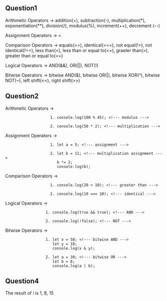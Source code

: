 ## Question1

Arithmetic Operators -> addition(+), subtraction(-), multiplication(*), exponentiation(**), division(/), modulus(%), increment(++), decrement (--)

Assignment Operators -> =

Comparison Operators -> equals(==), identical(===), not equal(!=), not identical(!==), less than(<), less than or equal to(<=), graeter than(>), greater than or equal to(>=)

Logical Operators -> AND(&&), OR(||), NOT(!)

Bitwise Operators -> bitwise AND(&), bitwise OR(|), bitwise XOR(^), bitwise NOT(~), left shift(<<), right shift(>>)


## Question2
Arithmetic Operators -> 
                        
                        1. console.log(100 % 45); <!--- modulus --->

                        2. console.log(50 * 2); <!--- multiplication ---> 

Assignment Operators -> 
                        
                        1. let a = 5; <!--- assignment --->

                        2. let b = 11; <!--- multiplication assignment --->
                           b *= 2; 
                           console.log(b);

Comparison Operators -> 
                        
                        1. console.log(20 > 10); <!--- greater than --->

                        2. console.log(10 === 10); <!--- identical --->

Logical Operators -> 
                      
                      1. console.log(true && true); <!--- AND --->

                      2. console.log(!false); <!--- NOT --->

Bitwise Operators -> 
                      
                      1. let x = 50; <!--- bitwise AND --->
                         let y = 10;
                         console.log(x & y); 
                     
                      2. let a = 30; <!--- bitwise OR --->
                         let b = 6; 
                         console.log(a | b); 


## Question4
The result of i is 1, 8, 15

                    
